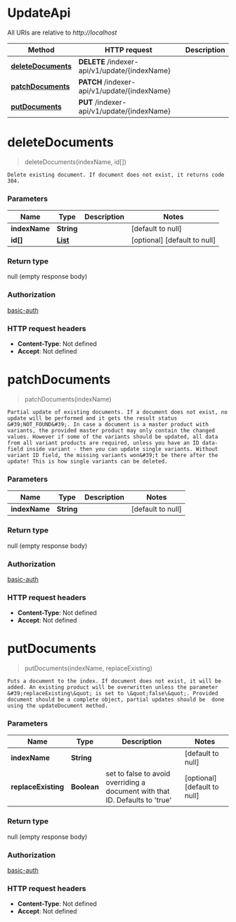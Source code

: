 # UpdateApi

All URIs are relative to *http://localhost*

Method | HTTP request | Description
------------- | ------------- | -------------
[**deleteDocuments**](UpdateApi.md#deleteDocuments) | **DELETE** /indexer-api/v1/update/{indexName} | 
[**patchDocuments**](UpdateApi.md#patchDocuments) | **PATCH** /indexer-api/v1/update/{indexName} | 
[**putDocuments**](UpdateApi.md#putDocuments) | **PUT** /indexer-api/v1/update/{indexName} | 


<a name="deleteDocuments"></a>
# **deleteDocuments**
> deleteDocuments(indexName, id\[\])



    Delete existing document. If document does not exist, it returns code 304.

### Parameters

Name | Type | Description  | Notes
------------- | ------------- | ------------- | -------------
 **indexName** | **String**|  | [default to null]
 **id\[\]** | [**List**](../Models/String.md)|  | [optional] [default to null]

### Return type

null (empty response body)

### Authorization

[basic-auth](../index.md#basic-auth)

### HTTP request headers

- **Content-Type**: Not defined
- **Accept**: Not defined

<a name="patchDocuments"></a>
# **patchDocuments**
> patchDocuments(indexName)



    Partial update of existing documents. If a document does not exist, no update will be performed and it gets the result status &#39;NOT_FOUND&#39;. In case a document is a master product with variants, the provided master product may only contain the changed values. However if some of the variants should be updated, all data from all variant products are required, unless you have an ID data-field inside variant - then you can update single variants. Without variant ID field, the missing variants won&#39;t be there after the update! This is how single variants can be deleted.

### Parameters

Name | Type | Description  | Notes
------------- | ------------- | ------------- | -------------
 **indexName** | **String**|  | [default to null]

### Return type

null (empty response body)

### Authorization

[basic-auth](../index.md#basic-auth)

### HTTP request headers

- **Content-Type**: Not defined
- **Accept**: Not defined

<a name="putDocuments"></a>
# **putDocuments**
> putDocuments(indexName, replaceExisting)



    Puts a document to the index. If document does not exist, it will be added. An existing product will be overwritten unless the parameter &#39;replaceExisting\&quot; is set to \&quot;false\&quot;. Provided document should be a complete object, partial updates should be  done using the updateDocument method.

### Parameters

Name | Type | Description  | Notes
------------- | ------------- | ------------- | -------------
 **indexName** | **String**|  | [default to null]
 **replaceExisting** | **Boolean**| set to false to avoid overriding a document with that ID. Defaults to &#39;true&#39; | [optional] [default to null]

### Return type

null (empty response body)

### Authorization

[basic-auth](../index.md#basic-auth)

### HTTP request headers

- **Content-Type**: Not defined
- **Accept**: Not defined

